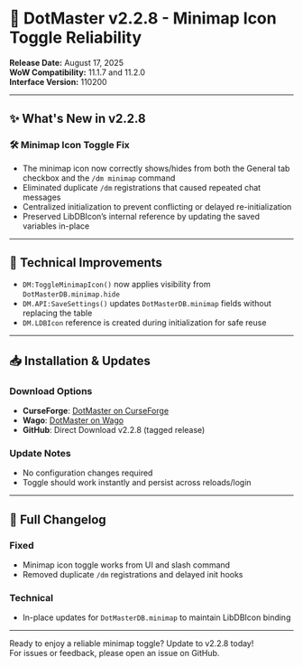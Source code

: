 # 🚀 DotMaster v2.2.8 - Minimap Icon Toggle Reliability

**Release Date:** August 17, 2025  
**WoW Compatibility:** 11.1.7 and 11.2.0  
**Interface Version:** 110200

---

## ✨ What's New in v2.2.8

### 🛠️ Minimap Icon Toggle Fix
- The minimap icon now correctly shows/hides from both the General tab checkbox and the `/dm minimap` command
- Eliminated duplicate `/dm` registrations that caused repeated chat messages
- Centralized initialization to prevent conflicting or delayed re-initialization
- Preserved LibDBIcon’s internal reference by updating the saved variables in-place

---

## 🔧 Technical Improvements
- `DM:ToggleMinimapIcon()` now applies visibility from `DotMasterDB.minimap.hide`
- `DM.API:SaveSettings()` updates `DotMasterDB.minimap` fields without replacing the table
- `DM.LDBIcon` reference is created during initialization for safe reuse

---

## 📥 Installation & Updates

### Download Options
- **CurseForge**: [DotMaster on CurseForge](https://www.curseforge.com/wow/addons/dotmaster)
- **Wago**: [DotMaster on Wago](https://addons.wago.io/addons/dotmaster)
- **GitHub**: Direct Download v2.2.8 (tagged release)

### Update Notes
- No configuration changes required
- Toggle should work instantly and persist across reloads/login

---

## 🔄 Full Changelog

### Fixed
- Minimap icon toggle works from UI and slash command
- Removed duplicate `/dm` registrations and delayed init hooks

### Technical
- In-place updates for `DotMasterDB.minimap` to maintain LibDBIcon binding

---

Ready to enjoy a reliable minimap toggle? Update to v2.2.8 today!  
For issues or feedback, please open an issue on GitHub. 